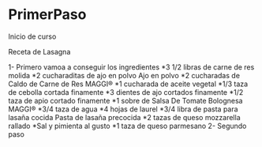 # PrimerPaso
Inicio de curso

Receta de Lasagna

1- Primero vamoa a conseguir los ingredientes 
   *3 1/2 libras de carne de res molida
   *2 cucharaditas de ajo en polvo Ajo en polvo
   *2 cucharadas de Caldo de Carne de Res MAGGI®
   *1 cucharada de aceite vegetal
   *1/3 taza de cebolla cortada finamente
   *3 dientes de ajo cortados finamente
   *1/2 taza de apio cortado finamente
   *1 sobre de Salsa De Tomate Bolognesa MAGGI®
   *3/4 taza de agua
   *4 hojas de laurel
   *3/4 libra de pasta para lasaña cocida Pasta de lasaña precocida
   *2 tazas de queso mozzarella rallado
   *Sal y pimienta al gusto
   *1 taza de queso parmesano
2- Segundo paso
